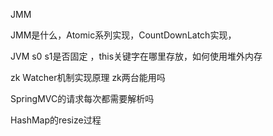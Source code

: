 JMM 

JMM是什么，Atomic系列实现，CountDownLatch实现，

JVM s0 s1是否固定 ，this关键字在哪里存放，如何使用堆外内存

zk Watcher机制实现原理 zk两台能用吗

SpringMVC的请求每次都需要解析吗

HashMap的resize过程